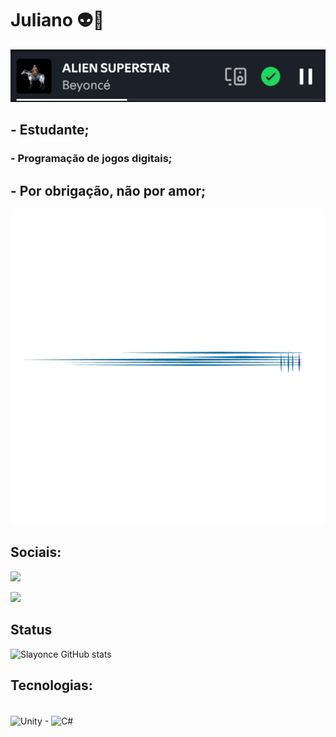 # Juliano 👽🌟
![separador](./img/8f419f07-6e9a-4d42-bedc-a87d98651937.jpg)
##   - Estudante; 
###   - Programação de jogos digitais;
##
##   - Por obrigação, não por amor;
![separador](./img/—Pngtree—separator%20vector_6177576.png)
## Sociais: 
<div> 
  <a href="https://www.instagram.com/uhjuliano/" target="_blank"><img src="https://img.shields.io/badge/-Instagram-%23E4405F?style=for-the-badge&logo=instagram&logoColor=white" target="_blank"></a>

<a href="https://open.spotify.com/user/l0f5k8odxaqgg57f8f0uvh2b1" target="_blank"><img src="https://img.shields.io/badge/Spotify-1ED760?style=for-the-badge&logo=spotify&logoColor=white" target="_blank"></a>
  
</div>

## Status
![Slayonce GitHub stats](https://github-readme-stats.vercel.app/api?username=IamSlayonce&show_icons=true&theme=Gradient)


## Tecnologias:
<div style="display: inline_block"><br/>
   <img align="center" alt="Unity" heigth = 60 width = 60 src=  "https://cdn.jsdelivr.net/gh/devicons/devicon/icons/unity/unity-original.svg" />
-
  <img align="center" alt="C#" heigth = 60 width = 60 src= "https://cdn.jsdelivr.net/gh/devicons/devicon/icons/csharp/csharp-original.svg" />
 
</div>